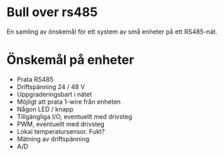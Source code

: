 # Bull over rs485

En samling av önskemål för ett system av små enheter på ett RS485-nät.

# Önskemål på enheter

* Prata RS485
* Driftspänning 24 / 48 V
* Uppgraderingsbart i nätet
* Möjligt att prata 1-wire från enheten
* Någon LED / knapp
* Tillgängliga I/O, eventuellt med drivsteg
* PWM, eventuellt med drivsteg
* Lokal temperatursensor. Fukt?
* Mätning av driftspänning
* A/D
